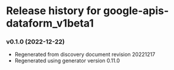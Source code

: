 # Release history for google-apis-dataform_v1beta1

### v0.1.0 (2022-12-22)

* Regenerated from discovery document revision 20221217
* Regenerated using generator version 0.11.0

